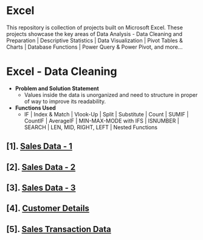 # Excel
This repository is collection of projects built on Microsoft Excel. These projects showcase the key areas of Data Analysis - Data Cleaning and Preparation | Descriptive Statistics |  Data Visualization | Pivot Tables &amp; Charts | Database Functions | Power Query &amp; Power Pivot, and more...

# Excel - Data Cleaning
- **Problem and Solution Statement**
  - Values inside the data is unorganized and need to structure in proper of way to improve its readability.
- **Functions Used**
  - IF | Index & Match | Vlook-Up | Split | Substitute | Count | SUMIF | CountIF | AverageIF | MIN-MAX-MODE with IFS | ISNUMBER | SEARCH | LEN, MID, RIGHT, LEFT | Nested Functions

## [1]. [Sales Data - 1](https://github.com/iamrgyan/Excel/blob/main/Badly-Structured-Sales-Data-1.xlsx)
## [2]. [Sales Data - 2](https://github.com/iamrgyan/Excel/blob/main/Badly-Structured-Sales-Data-2.xlsx)
## [3]. [Sales Data - 3](https://github.com/iamrgyan/Excel/blob/main/Badly-Structured-Sales-Data-3.xlsx)
## [4]. [Customer Details](https://github.com/iamrgyan/Excel/blob/main/Jumbled-up-Customers-Details.xlsx)
## [5]. [Sales Transaction Data](https://github.com/iamrgyan/Excel/blob/main/Sales%20Transaction%20Data.xlsx)







